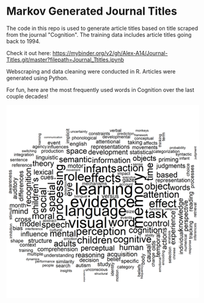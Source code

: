 # Markov Generated Journal Titles

The code in this repo is used to generate article titles based on title scraped from the journal "Cognition". The training data includes article titles going back to 1994.

Check it out here: 
https://mybinder.org/v2/gh/Alex-A14/Journal-Titles.git/master?filepath=Journal_Ttitles.ipynb

Webscraping and data cleaning were conducted in R.
Articles were generated using Python.

For fun, here are the most frequently used words in Cognition over the last couple decades!

![alt](https://github.com/Alex-A14/Journal-Titles/blob/master/wordcloud.png)
